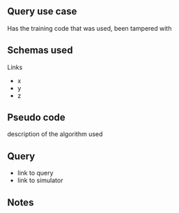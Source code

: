 ## Query use case

Has the training code that was used, been tampered with 



## Schemas used

Links 

* x
* y
* z



## Pseudo code 

description of the algorithm used 



## Query

- link to query
- link to simulator 





## Notes

